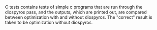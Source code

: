 C tests contains tests of simple c programs that are run through the diospyros pass, and the outputs, which are printed out, are compared between optimization with and without diospyros. The "correct" result is taken to be optimization without diospyros. 